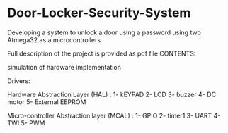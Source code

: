 # Door-Locker-Security-System
Developing a system to unlock a door using a password using two Atmega32 as a microcontrollers

Full description of the project is provided as pdf file CONTENTS:

simulation of hardware implementation

Drivers:

Hardware Abstraction Layer (HAL) : 1- kEYPAD 2- LCD 3- buzzer 4- DC motor 5- External EEPROM

Micro-controller Abstraction layer (MCAL) : 1- GPIO 2- timer1 3- UART 4- TWI 5- PWM
